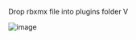 Drop rbxmx file into plugins folder V


![image](https://github.com/cajunphoenix/Animation-Spoofer-V2/assets/39899968/e616d486-b193-4e1c-b22b-bbe8c3b18e95)


